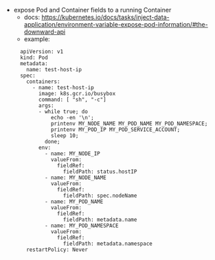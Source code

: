 
- expose Pod and Container fields to a running Container
  + docs: https://kubernetes.io/docs/tasks/inject-data-application/environment-variable-expose-pod-information/#the-downward-api
  + example:
  ```
    apiVersion: v1
    kind: Pod
    metadata:
      name: test-host-ip
    spec:
      containers:
        - name: test-host-ip
          image: k8s.gcr.io/busybox
          command: [ "sh", "-c"]
          args:
          - while true; do
              echo -en '\n';
              printenv MY_NODE_NAME MY_POD_NAME MY_POD_NAMESPACE;
              printenv MY_POD_IP MY_POD_SERVICE_ACCOUNT;
              sleep 10;
            done;
          env:
            - name: MY_NODE_IP
              valueFrom:
                fieldRef:
                  fieldPath: status.hostIP
            - name: MY_NODE_NAME
              valueFrom:
                fieldRef:
                  fieldPath: spec.nodeName
            - name: MY_POD_NAME
              valueFrom:
                fieldRef:
                  fieldPath: metadata.name
            - name: MY_POD_NAMESPACE
              valueFrom:
                fieldRef:
                  fieldPath: metadata.namespace
      restartPolicy: Never
    ```